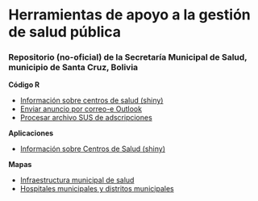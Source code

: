 # Herramientas de apoyo a la gestión de salud pública

### Repositorio (no-oficial) de la Secretaría Municipal de Salud, municipio de Santa Cruz, Bolivia




**Código R**
- [Información sobre centros de salud (shiny)](centros_salud/aplic/consulta_CS.R)
- [Enviar anuncio por correo-e Outlook](enviar_correoe.R)
- [Procesar archivo SUS de adscripciones](generar_informe_mespasado.R)

**Aplicaciones**
- [Información sobre Centros de Salud (shiny)](https://yoviajo.shinyapps.io/scz_info_cs/)

**Mapas**
- [Infraestructura municipal de salud](mapas/mapa_base_H2N_y_RdS_formato_grande.png)
- [Hospitales municipales y distritos municipales](mapas/mapa_hospitales_municipales_DMs.png)